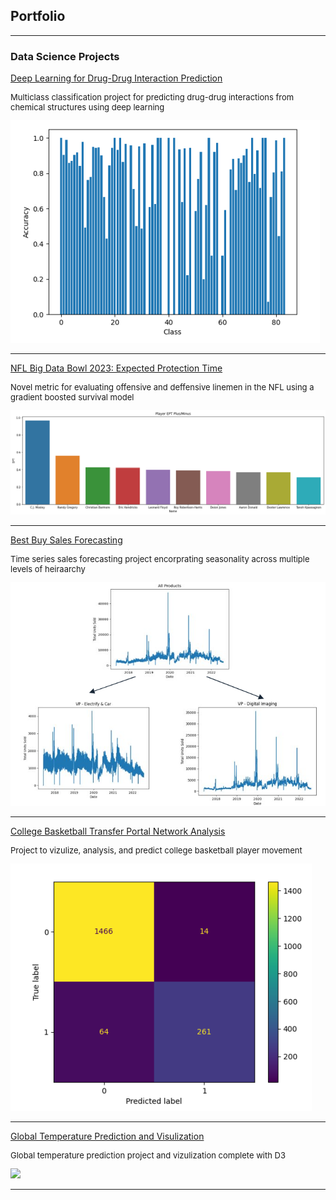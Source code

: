 ## Portfolio

---

### Data Science Projects 

[Deep Learning for Drug-Drug Interaction Prediction](/DDI_page)
<p style="font-size:13px">Multiclass classification project for predicting drug-drug interactions from chemical structures using deep learning</p> 
<img src="images/img2DDI.png?raw=true"/>

---
[NFL Big Data Bowl 2023: Expected Protection Time](/pdf/sample_presentation.pdf)
<p style="font-size:13px">Novel metric for evaluating offensive and deffensive linemen in the NFL using a gradient boosted survival model</p>
<img src="images/PlayerEPT.png?raw=true"/>

---
[Best Buy Sales Forecasting](http://example.com/)
<p style="font-size:13px">Time series sales forecasting project encorprating seasonality across multiple levels of heiraarchy</p>
<img src="images/Trends.png?raw=true"/>

---
[College Basketball Transfer Portal Network Analysis](http://example.com/)
<p style="font-size:13px">Project to vizulize, analysis, and predict college basketball player movement</p>
<img src="images/Results.png?raw=true"/>

---
[Global Temperature Prediction and Visulization](http://example.com/)
<p style="font-size:13px">Global temperature prediction project and vizulization complete with D3</p>
<img src="images/dummy_thumbnail.jpg?raw=true"/>

---
